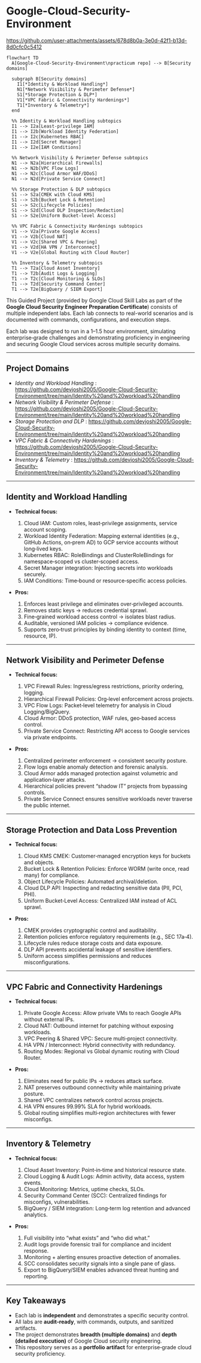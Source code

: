 # Google-Cloud-Security-Environment

https://github.com/user-attachments/assets/678d8b0a-3e0d-42f1-b13d-8d0cfc0c5412

```mermaid
flowchart TD
  A[Google-Cloud-Security-Environment\npracticum repo] --> B[Security domains]
  
  subgraph B[Security domains]
    I1[*Identity & Workload Handling*]
    N1[*Network Visibility & Perimeter Defense*]
    S1[*Storage Protection & DLP*]
    V1[*VPC Fabric & Connectivity Hardenings*]
    T1[*Inventory & Telemetry*]
  end

  %% Identity & Workload Handling subtopics
  I1 --> I2a[Least-privilege IAM]
  I1 --> I2b[Workload Identity Federation]
  I1 --> I2c[Kubernetes RBAC]
  I1 --> I2d[Secret Manager]
  I1 --> I2e[IAM Conditions]

  %% Network Visibility & Perimeter Defense subtopics
  N1 --> N2a[Hierarchical Firewalls]
  N1 --> N2b[VPC Flow Logs]
  N1 --> N2c[Cloud Armor WAF/DDoS]
  N1 --> N2d[Private Service Connect]

  %% Storage Protection & DLP subtopics
  S1 --> S2a[CMEK with Cloud KMS]
  S1 --> S2b[Bucket Lock & Retention]
  S1 --> S2c[Lifecycle Policies]
  S1 --> S2d[Cloud DLP Inspection/Redaction]
  S1 --> S2e[Uniform Bucket-level Access]

  %% VPC Fabric & Connectivity Hardenings subtopics
  V1 --> V2a[Private Google Access]
  V1 --> V2b[Cloud NAT]
  V1 --> V2c[Shared VPC & Peering]
  V1 --> V2d[HA VPN / Interconnect]
  V1 --> V2e[Global Routing with Cloud Router]

  %% Inventory & Telemetry subtopics
  T1 --> T2a[Cloud Asset Inventory]
  T1 --> T2b[Audit Logs & Logging]
  T1 --> T2c[Cloud Monitoring & SLOs]
  T1 --> T2d[Security Command Center]
  T1 --> T2e[BigQuery / SIEM Export]
```



This Guided Project (provided by Google Cloud Skill Labs as part of the **Google Cloud Security Engineer Preparation Certificate**) consists of multiple independent labs. Each lab connects to real-world scenarios and is documented with commands, configurations, and execution steps.  

Each lab was designed to run in a 1–1.5 hour environment, simulating enterprise‑grade challenges and demonstrating proficiency in engineering and securing Google Cloud services across multiple security domains.

---

## Project Domains

- *Identity and Workload Handling* : https://github.com/devjoshi2005/Google-Cloud-Security-Environment/tree/main/Identity%20and%20workload%20handling  
- *Network Visibility & Perimeter Defense* : https://github.com/devjoshi2005/Google-Cloud-Security-Environment/tree/main/Identity%20and%20workload%20handling  
- *Storage Protection and DLP* : https://github.com/devjoshi2005/Google-Cloud-Security-Environment/tree/main/Identity%20and%20workload%20handling  
- *VPC Fabric & Connectivity Hardenings* : https://github.com/devjoshi2005/Google-Cloud-Security-Environment/tree/main/Identity%20and%20workload%20handling  
- *Inventory & Telemetry* : https://github.com/devjoshi2005/Google-Cloud-Security-Environment/tree/main/Identity%20and%20workload%20handling  

---

## **Identity and Workload Handling**

- **Technical focus:**
  1. Cloud IAM: Custom roles, least‑privilege assignments, service account scoping.  
  2. Workload Identity Federation: Mapping external identities (e.g., GitHub Actions, on‑prem AD) to GCP service accounts without long‑lived keys.  
  3. Kubernetes RBAC: RoleBindings and ClusterRoleBindings for namespace‑scoped vs cluster‑scoped access.  
  4. Secret Manager integration: Injecting secrets into workloads securely.  
  5. IAM Conditions: Time‑bound or resource‑specific access policies.  

- **Pros:**
  1. Enforces least privilege and eliminates over‑privileged accounts.  
  2. Removes static keys → reduces credential sprawl.  
  3. Fine‑grained workload access control → isolates blast radius.  
  4. Auditable, versioned IAM policies → compliance evidence.  
  5. Supports zero‑trust principles by binding identity to context (time, resource, IP).  

---

## **Network Visibility and Perimeter Defense**

- **Technical focus:**
  1. VPC Firewall Rules: Ingress/egress restrictions, priority ordering, logging.  
  2. Hierarchical Firewall Policies: Org‑level enforcement across projects.  
  3. VPC Flow Logs: Packet‑level telemetry for analysis in Cloud Logging/BigQuery.  
  4. Cloud Armor: DDoS protection, WAF rules, geo‑based access control.  
  5. Private Service Connect: Restricting API access to Google services via private endpoints.  

- **Pros:**
  1. Centralized perimeter enforcement → consistent security posture.  
  2. Flow logs enable anomaly detection and forensic analysis.  
  3. Cloud Armor adds managed protection against volumetric and application‑layer attacks.  
  4. Hierarchical policies prevent “shadow IT” projects from bypassing controls.  
  5. Private Service Connect ensures sensitive workloads never traverse the public internet.  

---

## **Storage Protection and Data Loss Prevention**

- **Technical focus:**
  1. Cloud KMS CMEK: Customer‑managed encryption keys for buckets and objects.  
  2. Bucket Lock & Retention Policies: Enforce WORM (write once, read many) for compliance.  
  3. Object Lifecycle Policies: Automated archival/deletion.  
  4. Cloud DLP API: Inspecting and redacting sensitive data (PII, PCI, PHI).  
  5. Uniform Bucket‑Level Access: Centralized IAM instead of ACL sprawl.  

- **Pros:**
  1. CMEK provides cryptographic control and auditability.  
  2. Retention policies enforce regulatory requirements (e.g., SEC 17a‑4).  
  3. Lifecycle rules reduce storage costs and data exposure.  
  4. DLP API prevents accidental leakage of sensitive identifiers.  
  5. Uniform access simplifies permissions and reduces misconfigurations.  

---

## **VPC Fabric and Connectivity Hardenings**

- **Technical focus:**
  1. Private Google Access: Allow private VMs to reach Google APIs without external IPs.  
  2. Cloud NAT: Outbound internet for patching without exposing workloads.  
  3. VPC Peering & Shared VPC: Secure multi‑project connectivity.  
  4. HA VPN / Interconnect: Hybrid connectivity with redundancy.  
  5. Routing Modes: Regional vs Global dynamic routing with Cloud Router.  

- **Pros:**
  1. Eliminates need for public IPs → reduces attack surface.  
  2. NAT preserves outbound connectivity while maintaining private posture.  
  3. Shared VPC centralizes network control across projects.  
  4. HA VPN ensures 99.99% SLA for hybrid workloads.  
  5. Global routing simplifies multi‑region architectures with fewer misconfigs.  

---

## **Inventory & Telemetry**

- **Technical focus:**
  1. Cloud Asset Inventory: Point‑in‑time and historical resource state.  
  2. Cloud Logging & Audit Logs: Admin activity, data access, system events.  
  3. Cloud Monitoring: Metrics, uptime checks, SLOs.  
  4. Security Command Center (SCC): Centralized findings for misconfigs, vulnerabilities.  
  5. BigQuery / SIEM integration: Long‑term log retention and advanced analytics.  

- **Pros:**
  1. Full visibility into “what exists” and “who did what.”  
  2. Audit logs provide forensic trail for compliance and incident response.  
  3. Monitoring + alerting ensures proactive detection of anomalies.  
  4. SCC consolidates security signals into a single pane of glass.  
  5. Export to BigQuery/SIEM enables advanced threat hunting and reporting.  

---

## **Key Takeaways**

- Each lab is **independent** and demonstrates a specific security control.  
- All labs are **audit‑ready**, with commands, outputs, and sanitized artifacts.  
- The project demonstrates **breadth (multiple domains)** and **depth (detailed execution)** of Google Cloud security engineering.  
- This repository serves as a **portfolio artifact** for enterprise‑grade cloud security proficiency.  

